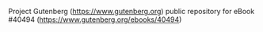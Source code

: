 Project Gutenberg (https://www.gutenberg.org) public repository for eBook #40494 (https://www.gutenberg.org/ebooks/40494)
